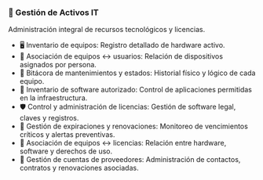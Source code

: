 ### 💽 Gestión de Activos IT
Administración integral de recursos tecnológicos y licencias.

- 🖥️ Inventario de equipos: Registro detallado de hardware activo.
- 🔁 Asociación de equipos ↔ usuarios: Relación de dispositivos asignados por persona.
- 📓 Bitácora de mantenimientos y estados: Historial físico y lógico de cada equipo.
- 💾 Inventario de software autorizado: Control de aplicaciones permitidas en la infraestructura.
- 🛡️ Control y administración de licencias: Gestión de software legal, claves y registros.
- 📅 Gestión de expiraciones y renovaciones: Monitoreo de vencimientos críticos y alertas preventivas.
- 🔗 Asociación de equipos ↔ licencias: Relación entre hardware, software y derechos de uso.
- 🏢 Gestión de cuentas de proveedores: Administración de contactos, contratos y renovaciones asociadas.